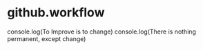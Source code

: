 # github.workflow
console.log(To Improve is to change)
console.log(There is nothing permanent, except change)
